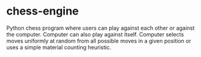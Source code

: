 # chess-engine

Python chess program where users can play against each other or against the computer. Computer can also play against itself. Computer selects moves uniformly at random from all possible moves in a given position or uses a simple material counting heuristic.
